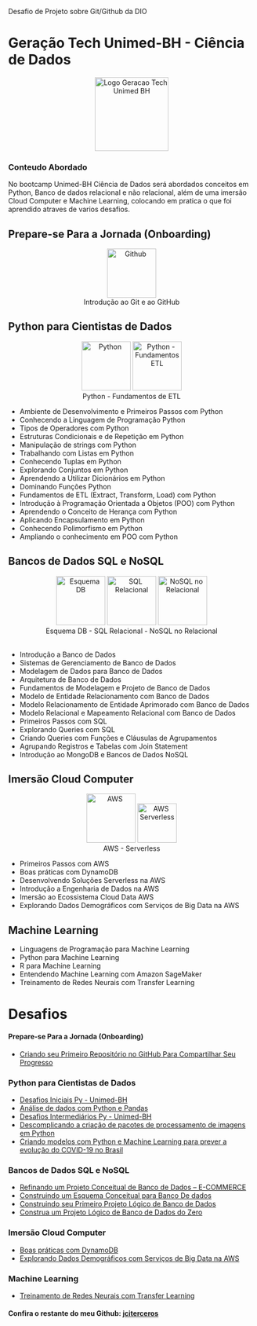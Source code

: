 Desafio de Projeto sobre Git/Github da DIO

# Geração Tech Unimed-BH - Ciência de Dados

<div align="center">
<img alt="Logo Geracao Tech Unimed BH" title="Logo Unimed BH" width="150px" src="https://github.com/jciterceros/Geracao-Tech-Unimed-BH-Ciencia-de-Dados/blob/main/imagens/Ciencias%20de%20Dados%20-%20UNIMED%20-%20BH.png">
</div>

### Conteudo Abordado

No bootcamp Unimed-BH Ciência de Dados será abordados conceitos em Python, Banco de dados relacional e não relacional, além de uma imersão Cloud Computer e Machine Learning, colocando em pratica o que foi aprendido atraves de varios desafios.

## Prepare-se Para a Jornada (Onboarding)

<div align="center">
<img alt="Github" title="Git/Github" width="100px" src="https://github.com/jciterceros/Geracao-Tech-Unimed-BH-Ciencia-de-Dados/blob/main/imagens/Github.webp">
<div>
Introdução ao Git e ao GitHub
</div>
</div>

## Python para Cientistas de Dados

<div align="center">
<img alt="Python" title="Python" width="100px" src="https://github.com/jciterceros/Geracao-Tech-Unimed-BH-Ciencia-de-Dados/blob/main/imagens/Python.webp">
<img alt="Python - Fundamentos ETL" title="Python - Fundamentos ETL" width="100px" src="https://github.com/jciterceros/Geracao-Tech-Unimed-BH-Ciencia-de-Dados/blob/main/imagens/Python%20-%20Fundamentos%20de%20ETL.webp">
<div>
Python - Fundamentos de ETL
</div>
</div>

-   Ambiente de Desenvolvimento e Primeiros Passos com Python
-   Conhecendo a Linguagem de Programação Python
-   Tipos de Operadores com Python
-   Estruturas Condicionais e de Repetição em Python
-   Manipulação de strings com Python
-   Trabalhando com Listas em Python
-   Conhecendo Tuplas em Python
-   Explorando Conjuntos em Python
-   Aprendendo a Utilizar Dicionários em Python
-   Dominando Funções Python
-   Fundamentos de ETL (Extract, Transform, Load) com Python
-   Introdução à Programação Orientada a Objetos (POO) com Python
-   Aprendendo o Conceito de Herança com Python
-   Aplicando Encapsulamento em Python
-   Conhecendo Polimorfismo em Python
-   Ampliando o conhecimento em POO com Python
    <br>

## Bancos de Dados SQL e NoSQL

<div align="center">
<img alt="Esquema DB" title="Esquema DB" width="100px" src="https://github.com/jciterceros/Geracao-Tech-Unimed-BH-Ciencia-de-Dados/blob/main/imagens/Esquema%20DB.webp">
<img alt="SQL Relacional" title="SQL Relacional" width="100px" src="https://github.com/jciterceros/Geracao-Tech-Unimed-BH-Ciencia-de-Dados/blob/main/imagens/SQL%20DB%20Relacional.webp">
<img alt="NoSQL no Relacional" title="NoSQL no Relacional" width="100px" src="https://github.com/jciterceros/Geracao-Tech-Unimed-BH-Ciencia-de-Dados/blob/main/imagens/DB%20NoSQL%20MongoDB.webp">
<div>
Esquema DB - SQL Relacional - NoSQL no Relacional
</div>
</div>
<br>

-   Introdução a Banco de Dados
-   Sistemas de Gerenciamento de Banco de Dados
-   Modelagem de Dados para Banco de Dados
-   Arquitetura de Banco de Dados
-   Fundamentos de Modelagem e Projeto de Banco de Dados
-   Modelo de Entidade Relacionamento com Banco de Dados
-   Modelo Relacionamento de Entidade Aprimorado com Banco de Dados
-   Modelo Relacional e Mapeamento Relacional com Banco de Dados
-   Primeiros Passos com SQL
-   Explorando Queries com SQL
-   Criando Queries com Funções e Cláusulas de Agrupamentos
-   Agrupando Registros e Tabelas com Join Statement
-   Introdução ao MongoDB e Bancos de Dados NoSQL

## Imersão Cloud Computer

<div align="center">
<div>
    <img alt="AWS" title="Imersão AWS" width="100px" src="https://github.com/jciterceros/Geracao-Tech-Unimed-BH-Ciencia-de-Dados/blob/main/imagens/AWS.png">
    <img alt="AWS Serverless" title="AWS Serverless" width="80px" src="https://github.com/jciterceros/Geracao-Tech-Unimed-BH-Ciencia-de-Dados/blob/main/imagens/AWS%20ServerLess.webp">
</div>
<div>
    AWS  -  Serverless
</div>
</div>

-   Primeiros Passos com AWS
-   Boas práticas com DynamoDB
-   Desenvolvendo Soluções Serverless na AWS
-   Introdução a Engenharia de Dados na AWS
-   Imersão ao Ecossistema Cloud Data AWS
-   Explorando Dados Demográficos com Serviços de Big Data na AWS

## Machine Learning

-   Linguagens de Programação para Machine Learning
-   Python para Machine Learning
-   R para Machine Learning
-   Entendendo Machine Learning com Amazon SageMaker
-   Treinamento de Redes Neurais com Transfer Learning
    <br>

# Desafios

#### Prepare-se Para a Jornada (Onboarding)

-   [Criando seu Primeiro Repositório no GitHub Para Compartilhar Seu Progresso](https://github.com/jciterceros/Geracao-Tech-Unimed-BH-Ciencia-de-Dados)

### Python para Cientistas de Dados

-   [Desafios Iniciais Py - Unimed-BH]()
-   [Análise de dados com Python e Pandas](https://github.com/jciterceros/Geracao-Tech-Unimed-BH-Ciencia-de-Dados/blob/main/Python%20para%20Cientistas%20de%20Dados/Analise%20de%20dados%20com%20Python%20e%20Pandas/Analise%20de%20dados%20com%20Pandas.ipynb)
-   [Desafios Intermediários Py - Unimed-BH]()
-   [Descomplicando a criação de pacotes de processamento de imagens em Python](https://github.com/jciterceros/Geracao-Tech-Unimed-BH-Ciencia-de-Dados/tree/main/Python%20para%20Cientistas%20de%20Dados/Descomplicando%20a%20cria%C3%A7%C3%A3o%20de%20pacotes%20de%20processamento%20de%20imagens%20em%20Python)
-   [Criando modelos com Python e Machine Learning para prever a evolução do COVID-19 no Brasil](https://github.com/jciterceros/Geracao-Tech-Unimed-BH-Ciencia-de-Dados/blob/main/Python%20para%20Cientistas%20de%20Dados/Criando%20modelos%20com%20Python%20e%20Machine%20Learning%20para%20prever%20a%20evolu%C3%A7%C3%A3o%20do%20COVID-19%20no%20Brasil/Analise%20COVID-19.ipynb)

### Bancos de Dados SQL e NoSQL

-   [Refinando um Projeto Conceitual de Banco de Dados – E-COMMERCE](https://github.com/jciterceros/Geracao-Tech-Unimed-BH-Ciencia-de-Dados/tree/main/Bancos%20de%20Dados%20SQL%20e%20NoSQL/Projeto%201%20-%20Refinando%20um%20Projeto%20Conceitual%20de%20Banco%20de%20Dados%20%E2%80%93%20E-COMMERCE)
-   [Construindo um Esquema Conceitual para Banco De dados](https://github.com/jciterceros/Geracao-Tech-Unimed-BH-Ciencia-de-Dados/tree/main/Bancos%20de%20Dados%20SQL%20e%20NoSQL/Projeto%202%20-%20Construindo%20um%20Esquema%20Conceitual%20para%20Banco%20De%20dados)
-   [Construindo seu Primeiro Projeto Lógico de Banco de Dados](https://github.com/jciterceros/Geracao-Tech-Unimed-BH-Ciencia-de-Dados/tree/main/Bancos%20de%20Dados%20SQL%20e%20NoSQL/Projeto%203%20-%20Construindo%20seu%20Primeiro%20Projeto%20L%C3%B3gico%20de%20Banco%20de%20Dados)
-   [Construa um Projeto Lógico de Banco de Dados do Zero](https://github.com/jciterceros/Geracao-Tech-Unimed-BH-Ciencia-de-Dados/tree/main/Bancos%20de%20Dados%20SQL%20e%20NoSQL/Projeto%204%20-%20Construa%20um%20Projeto%20L%C3%B3gico%20de%20Banco%20de%20Dados%20do%20Zero)

### Imersão Cloud Computer

-   [Boas práticas com DynamoDB](https://github.com/jciterceros/Geracao-Tech-Unimed-BH-Ciencia-de-Dados/tree/main/Imers%C3%A3o%20Cloud%20Computer/Boas%20pr%C3%A1ticas%20com%20DynamoDB)
-   [Explorando Dados Demográficos com Serviços de Big Data na AWS](https://github.com/jciterceros/Geracao-Tech-Unimed-BH-Ciencia-de-Dados/tree/main/Imers%C3%A3o%20Cloud%20Computer/Explorando%20Dados%20Demogr%C3%A1ficos%20com%20Servi%C3%A7os%20de%20Big%20Data%20na%20AWS)

### Machine Learning

-   [Treinamento de Redes Neurais com Transfer Learning](https://github.com/jciterceros/Geracao-Tech-Unimed-BH-Ciencia-de-Dados/tree/main/Machine%20Learning)

#### Confira o restante do meu Github: [jciterceros](https://github.com/jciterceros/)
